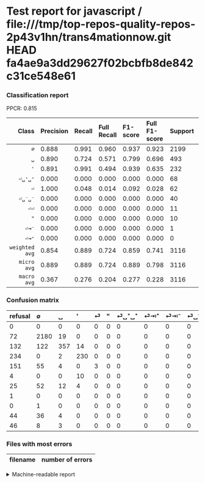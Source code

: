 # Test report for javascript / file:///tmp/top-repos-quality-repos-2p43v1hn/trans4mationnow.git HEAD fa4ae9a3dd29627f02bcbfb8de842c31ce548e61

### Classification report

PPCR: 0.815

| Class | Precision | Recall | Full Recall | F1-score | Full F1-score | Support | Full Support | PPCR |
|------:|:----------|:-------|:------------|:---------|:---------|:--------|:-------------|:-----|
| `∅` | 0.888| 0.991| 0.960| 0.937| 0.923| 2199| 2271| 0.968 |
| `␣` | 0.890| 0.724| 0.571| 0.799| 0.696| 493| 625| 0.789 |
| `'` | 0.891| 0.991| 0.494| 0.939| 0.635| 232| 466| 0.498 |
| `⏎␣⁺␣⁺` | 0.000| 0.000| 0.000| 0.000| 0.000| 68| 93| 0.731 |
| `⏎` | 1.000| 0.048| 0.014| 0.092| 0.028| 62| 213| 0.291 |
| `⏎␣⁻␣⁻` | 0.000| 0.000| 0.000| 0.000| 0.000| 40| 84| 0.476 |
| `⏎⏎` | 0.000| 0.000| 0.000| 0.000| 0.000| 11| 57| 0.193 |
| `"` | 0.000| 0.000| 0.000| 0.000| 0.000| 10| 14| 0.714 |
| `⏎⇥⁻` | 0.000| 0.000| 0.000| 0.000| 0.000| 1| 1| 1.000 |
| `⏎⇥⁺` | 0.000| 0.000| 0.000| 0.000| 0.000| 0| 1| 0.000 |
| `weighted avg` | 0.854| 0.889| 0.724| 0.859| 0.741| 3116| 3825| 0.815 |
| `micro avg` | 0.889| 0.889| 0.724| 0.889| 0.798| 3116| 3825| 0.815 |
| `macro avg` | 0.367| 0.276| 0.204| 0.277| 0.228| 3116| 3825| 0.815 |

### Confusion matrix

|refusal|  ∅| ␣| '| ⏎| "| ⏎␣⁺␣⁺| ⏎⇥⁺| ⏎⇥⁻| ⏎␣⁻␣⁻| ⏎⏎| 
|:---|:---|:---|:---|:---|:---|:---|:---|:---|:---|:---|
|0 |0 |0 |0 |0 |0 |0 |0 |0 |0 |0 |
|72 |2180 |19 |0 |0 |0 |0 |0 |0 |0 |0 |
|132 |122 |357 |14 |0 |0 |0 |0 |0 |0 |0 |
|234 |0 |2 |230 |0 |0 |0 |0 |0 |0 |0 |
|151 |55 |4 |0 |3 |0 |0 |0 |0 |0 |0 |
|4 |0 |0 |10 |0 |0 |0 |0 |0 |0 |0 |
|25 |52 |12 |4 |0 |0 |0 |0 |0 |0 |0 |
|1 |0 |0 |0 |0 |0 |0 |0 |0 |0 |0 |
|0 |1 |0 |0 |0 |0 |0 |0 |0 |0 |0 |
|44 |36 |4 |0 |0 |0 |0 |0 |0 |0 |0 |
|46 |8 |3 |0 |0 |0 |0 |0 |0 |0 |0 |

### Files with most errors

| filename | number of errors|
|:----:|:-----|

<details>
    <summary>Machine-readable report</summary>
```json
{
  "cl_report": {"\"": {"f1-score": 0.0, "precision": 0.0, "recall": 0.0, "support": 10}, "\u0027": {"f1-score": 0.9387755102040817, "precision": 0.8914728682170543, "recall": 0.9913793103448276, "support": 232}, "macro avg": {"f1-score": 0.2766770793832665, "precision": 0.36700927407037265, "recall": 0.27552640471121215, "support": 3116}, "micro avg": {"f1-score": 0.8889602053915276, "precision": 0.8889602053915276, "recall": 0.8889602053915276, "support": 3116}, "weighted avg": {"f1-score": 0.859366476730093, "precision": 0.8540432686054794, "recall": 0.8889602053915276, "support": 3116}, "\u2205": {"f1-score": 0.9370298732000859, "precision": 0.8883455582722086, "recall": 0.9913597089586176, "support": 2199}, "\u23ce": {"f1-score": 0.09230769230769231, "precision": 1.0, "recall": 0.04838709677419355, "support": 62}, "\u23ce\u21e5\u207a": {"f1-score": 0.0, "precision": 0.0, "recall": 0.0, "support": 0}, "\u23ce\u21e5\u207b": {"f1-score": 0.0, "precision": 0.0, "recall": 0.0, "support": 1}, "\u23ce\u23ce": {"f1-score": 0.0, "precision": 0.0, "recall": 0.0, "support": 11}, "\u23ce\u2423\u207a\u2423\u207a": {"f1-score": 0.0, "precision": 0.0, "recall": 0.0, "support": 68}, "\u23ce\u2423\u207b\u2423\u207b": {"f1-score": 0.0, "precision": 0.0, "recall": 0.0, "support": 40}, "\u2423": {"f1-score": 0.7986577181208052, "precision": 0.8902743142144638, "recall": 0.7241379310344828, "support": 493}},
  "cl_report_full": {"\"": {"f1-score": 0.0, "precision": 0.0, "recall": 0.0, "support": 14}, "\u0027": {"f1-score": 0.6353591160220994, "precision": 0.8914728682170543, "recall": 0.49356223175965663, "support": 466}, "macro avg": {"f1-score": 0.22817946492997382, "precision": 0.36700927407037265, "recall": 0.20387762852572164, "support": 3825}, "micro avg": {"f1-score": 0.7981558853191183, "precision": 0.8889602053915276, "recall": 0.7241830065359477, "support": 3825}, "weighted avg": {"f1-score": 0.7405238664494261, "precision": 0.8371975335449341, "recall": 0.7241830065359477, "support": 3825}, "\u2205": {"f1-score": 0.9227513227513227, "precision": 0.8883455582722086, "recall": 0.959929546455306, "support": 2271}, "\u23ce": {"f1-score": 0.02777777777777778, "precision": 1.0, "recall": 0.014084507042253521, "support": 213}, "\u23ce\u21e5\u207a": {"f1-score": 0.0, "precision": 0.0, "recall": 0.0, "support": 1}, "\u23ce\u21e5\u207b": {"f1-score": 0.0, "precision": 0.0, "recall": 0.0, "support": 1}, "\u23ce\u23ce": {"f1-score": 0.0, "precision": 0.0, "recall": 0.0, "support": 57}, "\u23ce\u2423\u207a\u2423\u207a": {"f1-score": 0.0, "precision": 0.0, "recall": 0.0, "support": 93}, "\u23ce\u2423\u207b\u2423\u207b": {"f1-score": 0.0, "precision": 0.0, "recall": 0.0, "support": 84}, "\u2423": {"f1-score": 0.695906432748538, "precision": 0.8902743142144638, "recall": 0.5712, "support": 625}},
  "ppcr": 0.814640522875817
}
```
</details>
